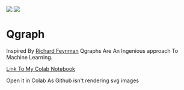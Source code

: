 ![](https://img.shields.io/static/v1?label=Phase&message=In%20Development&color=blueviolet&style=flat&logo=appveyor) ![](https://img.shields.io/static/v1?label=License&message=MIT&color=blueviolet&style=flat&logo=appveyor)

# Qgraph
Inspired By [Richard Feynman](https://en.wikipedia.org/wiki/Richard_Feynman) Qgraphs Are An Ingenious approach To Machine Learning.

[Link To My Colab Notebook](https://colab.research.google.com/drive/1F1hQjbM4gV7kSOIXg-lPkTxHvwdn0XSH#scrollTo=MqYF41qfzGQ3)

Open it in Colab As Github isn't rendering svg images
